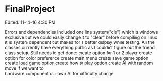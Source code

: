 # FinalProject

Edited: 11-14-16 4:30 PM

Errors and dependencies
        Included one line system("cls") which is windows exclusive
    but we could easily change it to "clear" before compiling on linux
    it is system dependent but makes for a better display while testing.
        All the classes currently have everything public as I couldn't 
    figure out the friend class setup.
Still needs to get done:
    create option for 1 or 2 player
    create option for color preference
    create main menu
    create save game option
    create load game option
    create how to play option
    create AI with random move
if we want to    
    hardware component
    our own AI for difficulty change
